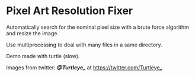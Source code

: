 # Pixel Art Resolution Fixer
 Automatically search for the nominal pixel size with a brute force algorithm and resize the image.

Use multiprocessing to deal with many files in a same directory.

Demo made with turtle (slow).

Images from twitter: ***@Turtleye_*** at <https://twitter.com/Turtleye_> 
